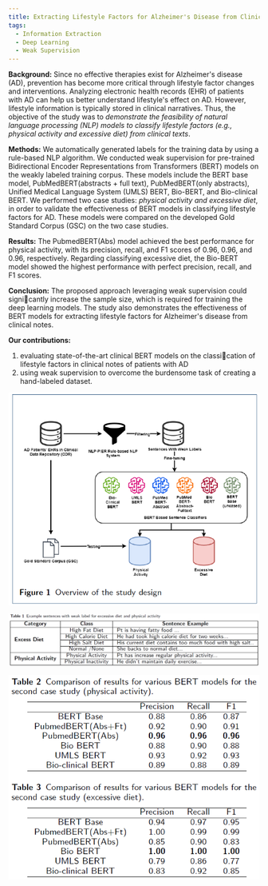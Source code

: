 ```yaml
---
title: Extracting Lifestyle Factors for Alzheimer's Disease from Clinical Notes Using Deep Learning with Weak Supervision
tags:
  - Information Extraction
  - Deep Learning
  - Weak Supervision
---
```


**Background:** Since no effective therapies exist for Alzheimer's disease (AD), prevention has become more critical through lifestyle factor changes and interventions. Analyzing electronic health records (EHR) of patients with AD can help us better understand lifestyle's effect on AD. However, lifestyle information is typically stored in clinical narratives. Thus, the objective of the study was to *demonstrate the feasibility of natural language processing (NLP) models to classify lifestyle factors (e.g., physical activity and excessive diet) from clinical texts*.

**Methods:** We automatically generated labels for the training data by using a rule-based NLP algorithm. We conducted weak supervision for pre-trained Bidirectional Encoder Representations from Transformers (BERT) models on the weakly labeled training corpus. These models include the BERT base model, PubMedBERT(abstracts + full text), PubMedBERT(only abstracts), Unified Medical Language System (UMLS) BERT, Bio-BERT, and Bio-clinical BERT. We performed two case studies: *physical activity and excessive diet*, in order to validate the effectiveness of BERT models in classifying lifestyle factors for AD. These models were compared on the developed Gold Standard Corpus (GSC) on the two case studies.

**Results:** The PubmedBERT(Abs) model achieved the best performance for physical activity, with its precision, recall, and F1 scores of 0.96, 0.96, and 0.96, respectively. Regarding classifying excessive diet, the Bio-BERT model showed the highest performance with perfect precision, recall, and F1 scores.

**Conclusion:** The proposed approach leveraging weak supervision could signicantly increase the sample size, which is required for training the deep learning models. The study also demonstrates the effectiveness of BERT models for extracting lifestyle factors for Alzheimer's disease from clinical notes. 

**Our contributions:** 
1. evaluating state-of-the-art clinical BERT models on the classication of lifestyle factors in clinical notes of patients with AD 
2. using weak supervision to overcome the burdensome task of creating a hand-labeled dataset.

![模型图](/assets/images/11/model.png)

![数据示例](/assets/images/11/dataset_example.png)

![实验结果](/assets/images/11/results.png)